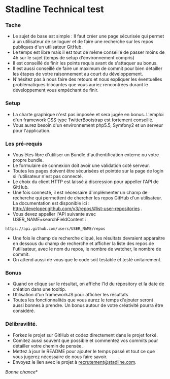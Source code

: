 # Stadline Technical test

### Tache

* Le sujet de base est simple : Il faut créer une page sécurisée qui permet à un utilisateur de se loguer et de faire une recherche sur les repos publiques d'un utilisateur GitHub.
* Le temps est libre mais il est tout de même conseillé de passer moins de 4h sur le sujet (temps de setup d'environnement compris)
* Il est conseillé de finir les points requis avant de s'attaquer au bonus. 
* Il est aussi conseillé de faire un maximum de commit pour bien détailler les étapes de votre raisonnement au court du développement. 
* N'hésitez pas à nous faire des retours et nous expliquer les éventuelles problématiques blocantes que vous auriez rencontrées durant le développement vous empéchant de finir.

### Setup

* La charte graphique n'est pas imposée et sera jugée en bonus. L'emploi d'un framework CSS type TwitterBootstrap est fortement conseillé. 
* Vous aurez besoin d'un environnement php5.5, Symfony2 et un serveur pour l'application. 
 
### Les pré-requis

* Vous êtes libre d'utiliser un Bundle d'authentification externe ou votre propre bundle. 
* Le formulaire de connexion doit avoir une validation coté serveur. 
* Toutes les pages doivent être sécurisées et pointée sur la page de login si l'utilisateur n'est pas connecté. 
* Le choix du client HTTP est laissé à discression pour appeller l'API de GitHub. 
* Une fois connecté, il est nécessaire d'implémenter un champ de recherche qui permettent de chercher les repos GitHub d'un utilisateur. La documentation est disponible ici : http://developer.github.com/v3/repos/#list-user-repositories . 
* Vous devez appeller l'API suivante avec USER_NAME=searchFieldContent :
```
https://api.github.com/users/USER_NAME/repos
```
* Une fois le champ de recherche cliqué, les résultats devraient apparaitre en dessous du champ de recherche et afficher la liste des repos de l'utilisateur, avec le nom du repos, le nombre de watcher, le nombre de commit.
* On attend aussi de vous que le code soit testable et testé unitairement.

### Bonus

* Quand on clique sur le résultat, on affiche l'Id du répository et la date de création dans une tooltip. 
* Utilisation d'un frameworkJS pour afficher les résultats
* Toutes les fonctionnalités que vous aurez le temps d'ajouter seront aussi bonnes à prendre. Un bonus autour de votre créativité pourra être considéré.

### Délibravilité. 

* Forkez le projet sur GitHub et codez directement dans le projet forké. 
* Comitez aussi souvent que possible et commentez vos commits pour détailler votre chemin de pensée. 
* Mettez à jour le README pour ajouter le temps passé et tout ce que vous jugerez nécessaire de nous faire savoir. 
* Envoyez le lien avec le projet à recrutement@stadline.com. 

*Bonne chance**
